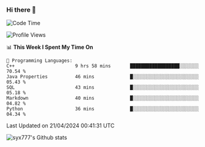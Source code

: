 ### Hi there 👋

<!--
**syx777/syx777** is a ✨ _special_ ✨ repository because its `README.md` (this file) appears on your GitHub profile.

Here are some ideas to get you started:

- 🔭 I’m currently working on ...
- 🌱 I’m currently learning ...
- 👯 I’m looking to collaborate on ...
- 🤔 I’m looking for help with ...
- 💬 Ask me about ...
- 📫 How to reach me: ...
- 😄 Pronouns: ...
- ⚡ Fun fact: ...
-->
<!--START_SECTION:waka-->
![Code Time](http://img.shields.io/badge/Code%20Time-58%20hrs%209%20mins-blue)

![Profile Views](http://img.shields.io/badge/Profile%20Views-16-blue)

📊 **This Week I Spent My Time On** 

```text
💬 Programming Languages: 
C++                      9 hrs 58 mins       ██████████████████░░░░░░░   70.54 % 
Java Properties          46 mins             █░░░░░░░░░░░░░░░░░░░░░░░░   05.43 % 
SQL                      43 mins             █░░░░░░░░░░░░░░░░░░░░░░░░   05.18 % 
Markdown                 40 mins             █░░░░░░░░░░░░░░░░░░░░░░░░   04.82 % 
Python                   36 mins             █░░░░░░░░░░░░░░░░░░░░░░░░   04.34 % 
```


 Last Updated on 21/04/2024 00:41:31 UTC
<!--END_SECTION:waka-->

![syx777's Github stats](https://github-readme-stats.vercel.app/api?username=syx777&show_icons=true)

